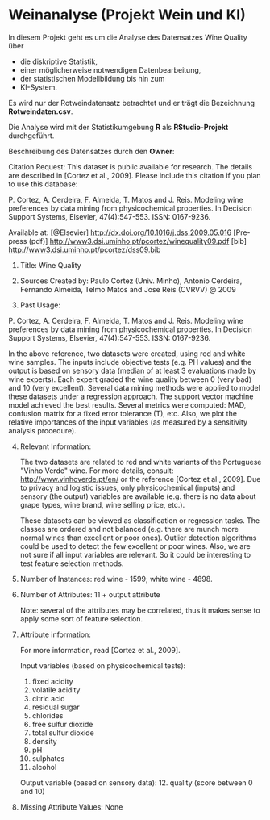 
# Weinanalyse (Projekt Wein und KI)

In diesem Projekt geht es um die Analyse des Datensatzes Wine Quality über

- die diskriptive Statistik,
- einer möglicherweise notwendigen Datenbearbeitung,
- der statistischen Modellbildung bis hin zum
- KI-System.

Es wird nur der Rotweindatensatz betrachtet und er trägt die Bezeichnung **Rotweindaten.csv**.

Die Analyse wird mit der Statistikumgebung **R** als **RStudio-Projekt** durchgeführt.

Beschreibung des Datensatzes durch den **Owner**:

Citation Request:
This dataset is public available for research. The details are described in [Cortez et al., 2009]. 
Please include this citation if you plan to use this database:

P. Cortez, A. Cerdeira, F. Almeida, T. Matos and J. Reis. 
Modeling wine preferences by data mining from physicochemical properties.
In Decision Support Systems, Elsevier, 47(4):547-553. ISSN: 0167-9236.

Available at:
[@Elsevier] http://dx.doi.org/10.1016/j.dss.2009.05.016
[Pre-press (pdf)] http://www3.dsi.uminho.pt/pcortez/winequality09.pdf
[bib] http://www3.dsi.uminho.pt/pcortez/dss09.bib

1. Title: Wine Quality 

2. Sources
   Created by: Paulo Cortez (Univ. Minho), Antonio Cerdeira, Fernando Almeida, Telmo Matos and Jose Reis (CVRVV) @ 2009
   
3. Past Usage:

  P. Cortez, A. Cerdeira, F. Almeida, T. Matos and J. Reis. 
  Modeling wine preferences by data mining from physicochemical properties.
  In Decision Support Systems, Elsevier, 47(4):547-553. ISSN: 0167-9236.

  In the above reference, two datasets were created, using red and white wine samples.
  The inputs include objective tests (e.g. PH values) and the output is based on sensory data
  (median of at least 3 evaluations made by wine experts). Each expert graded the wine quality 
  between 0 (very bad) and 10 (very excellent). Several data mining methods were applied to model
  these datasets under a regression approach. The support vector machine model achieved the
  best results. Several metrics were computed: MAD, confusion matrix for a fixed error tolerance (T),
  etc. Also, we plot the relative importances of the input variables (as measured by a sensitivity
  analysis procedure).
 
4. Relevant Information:

   The two datasets are related to red and white variants of the Portuguese "Vinho Verde" wine.
   For more details, consult: http://www.vinhoverde.pt/en/ or the reference [Cortez et al., 2009].
   Due to privacy and logistic issues, only physicochemical (inputs) and sensory (the output) variables 
   are available (e.g. there is no data about grape types, wine brand, wine selling price, etc.).

   These datasets can be viewed as classification or regression tasks.
   The classes are ordered and not balanced (e.g. there are munch more normal wines than
   excellent or poor ones). Outlier detection algorithms could be used to detect the few excellent
   or poor wines. Also, we are not sure if all input variables are relevant. So
   it could be interesting to test feature selection methods. 

5. Number of Instances: red wine - 1599; white wine - 4898. 

6. Number of Attributes: 11 + output attribute
  
   Note: several of the attributes may be correlated, thus it makes sense to apply some sort of
   feature selection.

7. Attribute information:

   For more information, read [Cortez et al., 2009].

   Input variables (based on physicochemical tests):
   1. fixed acidity
   2. volatile acidity
   3. citric acid
   4. residual sugar
   5. chlorides
   6. free sulfur dioxide
   7. total sulfur dioxide
   8. density
   9. pH
   10. sulphates
   11. alcohol
   
   Output variable (based on sensory data): 
   12. quality (score between 0 and 10)

8. Missing Attribute Values: None

